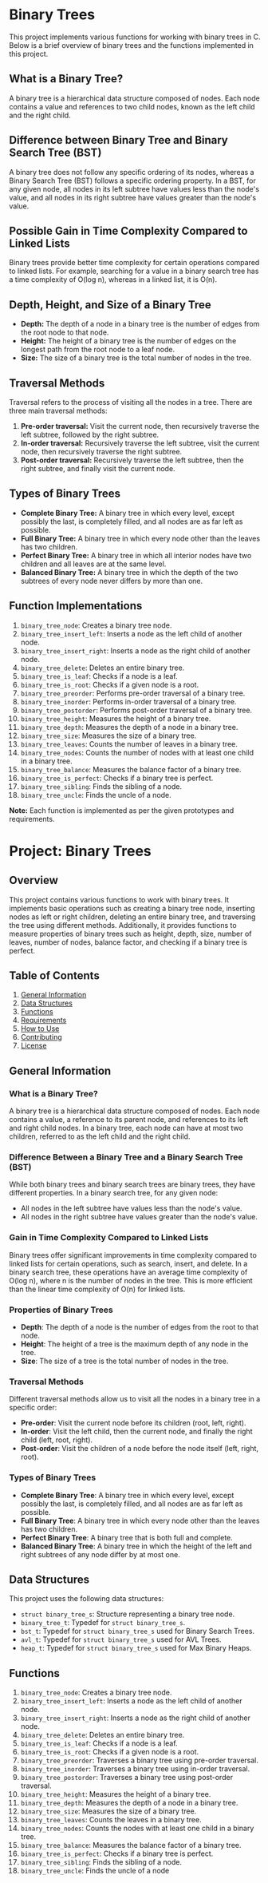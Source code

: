 # Binary Trees

This project implements various functions for working with binary trees in C. Below is a brief overview of binary trees and the functions implemented in this project.

## What is a Binary Tree?
A binary tree is a hierarchical data structure composed of nodes. Each node contains a value and references to two child nodes, known as the left child and the right child.

## Difference between Binary Tree and Binary Search Tree (BST)
A binary tree does not follow any specific ordering of its nodes, whereas a Binary Search Tree (BST) follows a specific ordering property. In a BST, for any given node, all nodes in its left subtree have values less than the node's value, and all nodes in its right subtree have values greater than the node's value.

## Possible Gain in Time Complexity Compared to Linked Lists
Binary trees provide better time complexity for certain operations compared to linked lists. For example, searching for a value in a binary search tree has a time complexity of O(log n), whereas in a linked list, it is O(n).

## Depth, Height, and Size of a Binary Tree
- **Depth:** The depth of a node in a binary tree is the number of edges from the root node to that node.
- **Height:** The height of a binary tree is the number of edges on the longest path from the root node to a leaf node.
- **Size:** The size of a binary tree is the total number of nodes in the tree.

## Traversal Methods
Traversal refers to the process of visiting all the nodes in a tree. There are three main traversal methods:
1. **Pre-order traversal:** Visit the current node, then recursively traverse the left subtree, followed by the right subtree.
2. **In-order traversal:** Recursively traverse the left subtree, visit the current node, then recursively traverse the right subtree.
3. **Post-order traversal:** Recursively traverse the left subtree, then the right subtree, and finally visit the current node.

## Types of Binary Trees
- **Complete Binary Tree:** A binary tree in which every level, except possibly the last, is completely filled, and all nodes are as far left as possible.
- **Full Binary Tree:** A binary tree in which every node other than the leaves has two children.
- **Perfect Binary Tree:** A binary tree in which all interior nodes have two children and all leaves are at the same level.
- **Balanced Binary Tree:** A binary tree in which the depth of the two subtrees of every node never differs by more than one.

## Function Implementations
1. `binary_tree_node`: Creates a binary tree node.
2. `binary_tree_insert_left`: Inserts a node as the left child of another node.
3. `binary_tree_insert_right`: Inserts a node as the right child of another node.
4. `binary_tree_delete`: Deletes an entire binary tree.
5. `binary_tree_is_leaf`: Checks if a node is a leaf.
6. `binary_tree_is_root`: Checks if a given node is a root.
7. `binary_tree_preorder`: Performs pre-order traversal of a binary tree.
8. `binary_tree_inorder`: Performs in-order traversal of a binary tree.
9. `binary_tree_postorder`: Performs post-order traversal of a binary tree.
10. `binary_tree_height`: Measures the height of a binary tree.
11. `binary_tree_depth`: Measures the depth of a node in a binary tree.
12. `binary_tree_size`: Measures the size of a binary tree.
13. `binary_tree_leaves`: Counts the number of leaves in a binary tree.
14. `binary_tree_nodes`: Counts the number of nodes with at least one child in a binary tree.
15. `binary_tree_balance`: Measures the balance factor of a binary tree.
16. `binary_tree_is_perfect`: Checks if a binary tree is perfect.
17. `binary_tree_sibling`: Finds the sibling of a node.
18. `binary_tree_uncle`: Finds the uncle of a node.

**Note:** Each function is implemented as per the given prototypes and requirements.

# Project: Binary Trees

## Overview
This project contains various functions to work with binary trees. It implements basic operations such as creating a binary tree node, inserting nodes as left or right children, deleting an entire binary tree, and traversing the tree using different methods. Additionally, it provides functions to measure properties of binary trees such as height, depth, size, number of leaves, number of nodes, balance factor, and checking if a binary tree is perfect.

## Table of Contents
1. [General Information](#general-information)
2. [Data Structures](#data-structures)
3. [Functions](#functions)
4. [Requirements](#requirements)
5. [How to Use](#how-to-use)
6. [Contributing](#contributing)
7. [License](#license)

## General Information

### What is a Binary Tree?
A binary tree is a hierarchical data structure composed of nodes. Each node contains a value, a reference to its parent node, and references to its left and right child nodes. In a binary tree, each node can have at most two children, referred to as the left child and the right child.

### Difference Between a Binary Tree and a Binary Search Tree (BST)
While both binary trees and binary search trees are binary trees, they have different properties. In a binary search tree, for any given node:
- All nodes in the left subtree have values less than the node's value.
- All nodes in the right subtree have values greater than the node's value.

### Gain in Time Complexity Compared to Linked Lists
Binary trees offer significant improvements in time complexity compared to linked lists for certain operations, such as search, insert, and delete. In a binary search tree, these operations have an average time complexity of O(log n), where n is the number of nodes in the tree. This is more efficient than the linear time complexity of O(n) for linked lists.

### Properties of Binary Trees
- **Depth**: The depth of a node is the number of edges from the root to that node.
- **Height**: The height of a tree is the maximum depth of any node in the tree.
- **Size**: The size of a tree is the total number of nodes in the tree.

### Traversal Methods
Different traversal methods allow us to visit all the nodes in a binary tree in a specific order:
- **Pre-order**: Visit the current node before its children (root, left, right).
- **In-order**: Visit the left child, then the current node, and finally the right child (left, root, right).
- **Post-order**: Visit the children of a node before the node itself (left, right, root).

### Types of Binary Trees
- **Complete Binary Tree**: A binary tree in which every level, except possibly the last, is completely filled, and all nodes are as far left as possible.
- **Full Binary Tree**: A binary tree in which every node other than the leaves has two children.
- **Perfect Binary Tree**: A binary tree that is both full and complete.
- **Balanced Binary Tree**: A binary tree in which the height of the left and right subtrees of any node differ by at most one.

## Data Structures
This project uses the following data structures:
- `struct binary_tree_s`: Structure representing a binary tree node.
- `binary_tree_t`: Typedef for `struct binary_tree_s`.
- `bst_t`: Typedef for `struct binary_tree_s` used for Binary Search Trees.
- `avl_t`: Typedef for `struct binary_tree_s` used for AVL Trees.
- `heap_t`: Typedef for `struct binary_tree_s` used for Max Binary Heaps.

## Functions
1. `binary_tree_node`: Creates a binary tree node.
2. `binary_tree_insert_left`: Inserts a node as the left child of another node.
3. `binary_tree_insert_right`: Inserts a node as the right child of another node.
4. `binary_tree_delete`: Deletes an entire binary tree.
5. `binary_tree_is_leaf`: Checks if a node is a leaf.
6. `binary_tree_is_root`: Checks if a given node is a root.
7. `binary_tree_preorder`: Traverses a binary tree using pre-order traversal.
8. `binary_tree_inorder`: Traverses a binary tree using in-order traversal.
9. `binary_tree_postorder`: Traverses a binary tree using post-order traversal.
10. `binary_tree_height`: Measures the height of a binary tree.
11. `binary_tree_depth`: Measures the depth of a node in a binary tree.
12. `binary_tree_size`: Measures the size of a binary tree.
13. `binary_tree_leaves`: Counts the leaves in a binary tree.
14. `binary_tree_nodes`: Counts the nodes with at least one child in a binary tree.
15. `binary_tree_balance`: Measures the balance factor of a binary tree.
16. `binary_tree_is_perfect`: Checks if a binary tree is perfect.
17. `binary_tree_sibling`: Finds the sibling of a node.
18. `binary_tree_uncle`: Finds the uncle of a node
